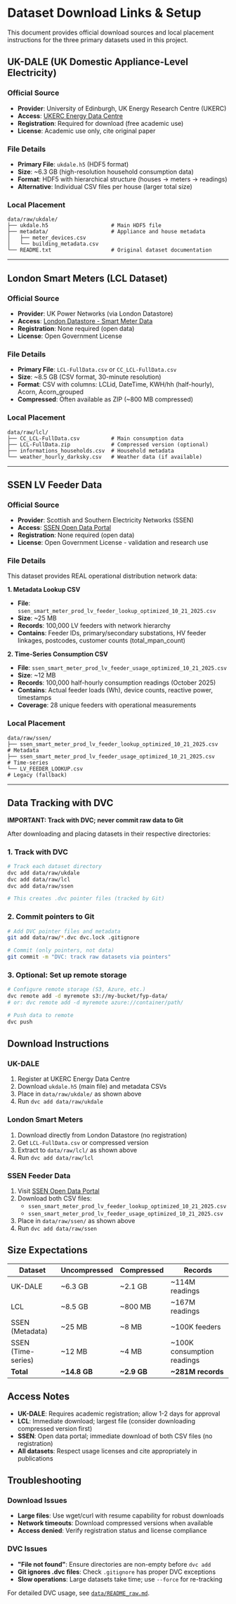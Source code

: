 # Dataset Download Links & Setup

This document provides official download sources and local placement instructions for the three primary datasets used in this project.

## UK-DALE (UK Domestic Appliance-Level Electricity)

### Official Source
- **Provider**: University of Edinburgh, UK Energy Research Centre (UKERC)
- **Access**: [UKERC Energy Data Centre](https://ukerc.rl.ac.uk/DC/cgi-bin/edc_search.pl?GoButton=Detail&WantComp=46&EndNote=on)
- **Registration**: Required for download (free academic use)
- **License**: Academic use only, cite original paper

### File Details
- **Primary File**: `ukdale.h5` (HDF5 format)
- **Size**: ~6.3 GB (high-resolution household consumption data)
- **Format**: HDF5 with hierarchical structure (houses → meters → readings)
- **Alternative**: Individual CSV files per house (larger total size)

### Local Placement
```
data/raw/ukdale/
├── ukdale.h5                    # Main HDF5 file
├── metadata/                    # Appliance and house metadata
│   ├── meter_devices.csv
│   └── building_metadata.csv
└── README.txt                   # Original dataset documentation
```

---

## London Smart Meters (LCL Dataset)

### Official Source
- **Provider**: UK Power Networks (via London Datastore)
- **Access**: [London Datastore - Smart Meter Data](https://data.london.gov.uk/dataset/smartmeter-energy-use-data-in-london-households)
- **Registration**: None required (open data)
- **License**: Open Government License

### File Details
- **Primary File**: `LCL-FullData.csv` or `CC_LCL-FullData.csv`
- **Size**: ~8.5 GB (CSV format, 30-minute resolution)
- **Format**: CSV with columns: LCLid, DateTime, KWH/hh (half-hourly), Acorn, Acorn_grouped
- **Compressed**: Often available as ZIP (~800 MB compressed)

### Local Placement
```
data/raw/lcl/
├── CC_LCL-FullData.csv          # Main consumption data
├── LCL-FullData.zip             # Compressed version (optional)
├── informations_households.csv  # Household metadata
└── weather_hourly_darksky.csv   # Weather data (if available)
```

---

## SSEN LV Feeder Data

### Official Source
- **Provider**: Scottish and Southern Electricity Networks (SSEN)
- **Access**: [SSEN Open Data Portal](https://data.ssen.co.uk)
- **Registration**: None required (open data)
- **License**: Open Government License - validation and research use

### File Details
This dataset provides REAL operational distribution network data:

**1. Metadata Lookup CSV**
- **File**: `ssen_smart_meter_prod_lv_feeder_lookup_optimized_10_21_2025.csv`
- **Size**: ~25 MB
- **Records**: 100,000 LV feeders with network hierarchy
- **Contains**: Feeder IDs, primary/secondary substations, HV feeder linkages, postcodes, customer counts (total_mpan_count)

**2. Time-Series Consumption CSV**
- **File**: `ssen_smart_meter_prod_lv_feeder_usage_optimized_10_21_2025.csv`
- **Size**: ~12 MB
- **Records**: 100,000 half-hourly consumption readings (October 2025)
- **Contains**: Actual feeder loads (Wh), device counts, reactive power, timestamps
- **Coverage**: 28 unique feeders with operational measurements

### Local Placement
```
data/raw/ssen/
├── ssen_smart_meter_prod_lv_feeder_lookup_optimized_10_21_2025.csv    # Metadata
├── ssen_smart_meter_prod_lv_feeder_usage_optimized_10_21_2025.csv      # Time-series
└── LV_FEEDER_LOOKUP.csv                                                 # Legacy (fallback)
```

---

## Data Tracking with DVC

**IMPORTANT: Track with DVC; never commit raw data to Git**

After downloading and placing datasets in their respective directories:

### 1. Track with DVC
```bash
# Track each dataset directory
dvc add data/raw/ukdale
dvc add data/raw/lcl
dvc add data/raw/ssen

# This creates .dvc pointer files (tracked by Git)
```

### 2. Commit pointers to Git
```bash
# Add DVC pointer files and metadata
git add data/raw/*.dvc dvc.lock .gitignore

# Commit (only pointers, not data)
git commit -m "DVC: track raw datasets via pointers"
```

### 3. Optional: Set up remote storage
```bash
# Configure remote storage (S3, Azure, etc.)
dvc remote add -d myremote s3://my-bucket/fyp-data/
# or: dvc remote add -d myremote azure://container/path/

# Push data to remote
dvc push
```

## Download Instructions

### UK-DALE
1. Register at UKERC Energy Data Centre
2. Download `ukdale.h5` (main file) and metadata CSVs
3. Place in `data/raw/ukdale/` as shown above
4. Run `dvc add data/raw/ukdale`

### London Smart Meters
1. Download directly from London Datastore (no registration)
2. Get `LCL-FullData.csv` or compressed version
3. Extract to `data/raw/lcl/` as shown above
4. Run `dvc add data/raw/lcl`

### SSEN Feeder Data
1. Visit [SSEN Open Data Portal](https://data.ssen.co.uk)
2. Download both CSV files:
   - `ssen_smart_meter_prod_lv_feeder_lookup_optimized_10_21_2025.csv`
   - `ssen_smart_meter_prod_lv_feeder_usage_optimized_10_21_2025.csv`
3. Place in `data/raw/ssen/` as shown above
4. Run `dvc add data/raw/ssen`

## Size Expectations

| Dataset | Uncompressed | Compressed | Records |
|---------|-------------|------------|---------|
| UK-DALE | ~6.3 GB | ~2.1 GB | ~114M readings |
| LCL | ~8.5 GB | ~800 MB | ~167M readings |
| SSEN (Metadata) | ~25 MB | ~8 MB | ~100K feeders |
| SSEN (Time-series) | ~12 MB | ~4 MB | ~100K consumption readings |
| **Total** | **~14.8 GB** | **~2.9 GB** | **~281M records** |

## Access Notes

- **UK-DALE**: Requires academic registration; allow 1-2 days for approval
- **LCL**: Immediate download; largest file (consider downloading compressed version first)
- **SSEN**: Open data portal; immediate download of both CSV files (no registration)
- **All datasets**: Respect usage licenses and cite appropriately in publications

## Troubleshooting

### Download Issues
- **Large files**: Use wget/curl with resume capability for robust downloads
- **Network timeouts**: Download compressed versions when available
- **Access denied**: Verify registration status and license compliance

### DVC Issues
- **"File not found"**: Ensure directories are non-empty before `dvc add`
- **Git ignores .dvc files**: Check `.gitignore` has proper DVC exceptions
- **Slow operations**: Large datasets take time; use `--force` for re-tracking

For detailed DVC usage, see [`data/README_raw.md`](../data/README_raw.md).
